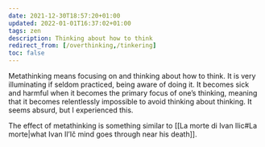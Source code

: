 ```yaml
---
date: 2021-12-30T18:57:20+01:00
updated: 2022-01-01T16:37:02+01:00
tags: zen
description: Thinking about how to think
redirect_from: [/overthinking,/tinkering]
toc: false
---
```

Metathinking means focusing on and thinking about how to think. It is very illuminating if seldom practiced, being aware of doing it. It becomes sick and harmful when it becomes the primary focus of one’s thinking, meaning that it becomes relentlessly impossible to avoid thinking about thinking. It seems absurd, but I experienced this.

The effect of metathinking is something similar to [[La morte di Ivan Ilic#La morte|what Ivan Il’Ič mind goes through near his death]].
